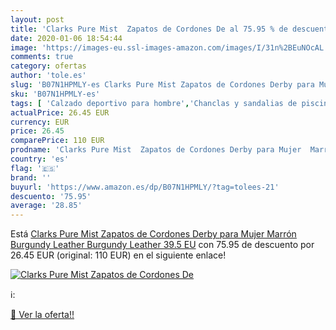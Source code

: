 ```yaml
---
layout: post
title: 'Clarks Pure Mist  Zapatos de Cordones De al 75.95 % de descuento'
date: 2020-01-06 18:54:44
image: 'https://images-eu.ssl-images-amazon.com/images/I/31n%2BEuNOcAL._SL400_.jpg'
comments: true
category: ofertas
author: 'tole.es'
slug: 'B07N1HPMLY-es Clarks Pure Mist Zapatos de Cordones Derby para Mujer...'
sku: 'B07N1HPMLY-es'
tags: [ 'Calzado deportivo para hombre','Chanclas y sandalias de piscina para hombre','Sandalias de vestir para hombre','Zapatillas y calzado deportivo para hombre','Zapatos','Zapatos para hombre','Zapatos y complementos','zapatos', ]
actualPrice: 26.45 EUR
currency: EUR
price: 26.45
comparePrice: 110 EUR
prodname: 'Clarks Pure Mist  Zapatos de Cordones Derby para Mujer  Marrón  Burgundy Leather Burgundy Leather   39.5 EU'
country: 'es'
flag: '🇪🇸'
brand: ''
buyurl: 'https://www.amazon.es/dp/B07N1HPMLY/?tag=tolees-21'
descuento: '75.95'
average: '28.85'
---
```


Está [Clarks Pure Mist  Zapatos de Cordones Derby para Mujer  Marrón  Burgundy Leather Burgundy Leather   39.5 EU](https://www.amazon.es/dp/B07N1HPMLY/?tag=tolees-21) con 75.95 de descuento por 26.45 EUR (original: 110 EUR) en el siguiente enlace!

[![Clarks Pure Mist  Zapatos de Cordones De](https://images-eu.ssl-images-amazon.com/images/I/31n%2BEuNOcAL._SL400_.jpg)](https://www.amazon.es/dp/B07N1HPMLY/?tag=tolees-21)

ℹ️:


[🛒 Ver la oferta!!](https://www.amazon.es/dp/B07N1HPMLY/?tag=tolees-21)
